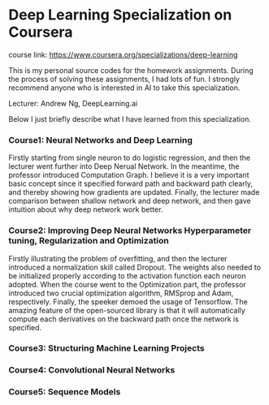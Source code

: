 # Deep Learning Specialization on Coursera
course link: https://www.coursera.org/specializations/deep-learning

This is my personal source codes for the homework assignments. During the process of solving these assignments, I had lots of fun. I strongly recommend anyone who is interested in AI to take this specialization.

Lecturer: Andrew Ng, DeepLearning.ai

Below I just briefly describe what I have learned from this specialization.
### Course1: Neural Networks and Deep Learning
Firstly starting from single neuron to do logistic regression, and then the lecturer went further into Deep Nerual Network. In the meantime, the professor introduced Computation Graph. I believe it is a very important basic concept since it specified forward path and backward path clearly, and thereby showing how gradients are updated. Finally, the lecturer made comparison between shallow network and deep network, and then gave intuition about why deep network work better.

### Course2: Improving Deep Neural Networks Hyperparameter tuning, Regularization and Optimization
Firstly illustrating the problem of overfitting, and then the lecturer introduced a normalization skill called Dropout. The weights also needed to be initialized properly according to the activation function each neuron adopted. When the course went to the Optimization part, the professor introduced two crucial optimization algorithm, RMSprop and Adam, respectively. Finally, the speeker demoed the usage of Tensorflow. The amazing feature of the open-sourced library is that it will automatically compute each derivatives on the backward path once the network is specified. 

### Course3: Structuring Machine Learning Projects

### Course4: Convolutional Neural Networks

### Course5: Sequence Models
